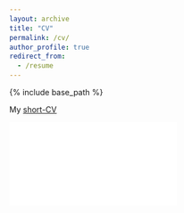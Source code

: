 ```yaml
---
layout: archive
title: "CV"
permalink: /cv/
author_profile: true
redirect_from:
  - /resume
---
```


{% include base_path %}

My <a href="https://github.com/jasonwu0731/jasonwu0731.github.io/blob/master/files/shortcv-jasonwu.pdf" target="_blank">short-CV</a>

![Alt](./files/shortcv-jasonwu.pdf)